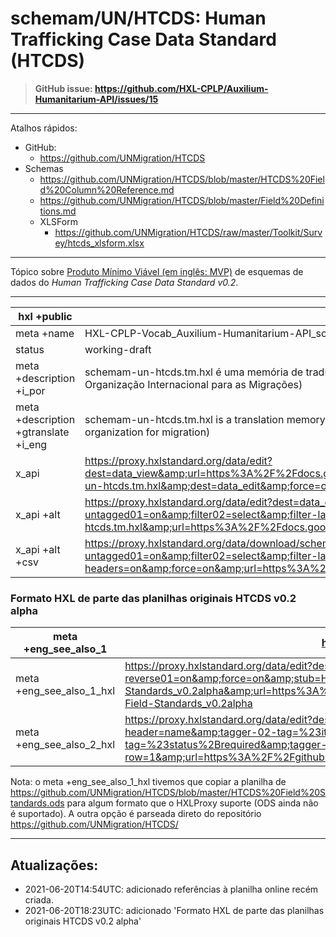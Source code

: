 # schemam/UN/HTCDS: Human Trafficking Case Data Standard (HTCDS)

> **GitHub issue: https://github.com/HXL-CPLP/Auxilium-Humanitarium-API/issues/15**

---

Atalhos rápidos:
- GitHub:
  - https://github.com/UNMigration/HTCDS
- Schemas
  - https://github.com/UNMigration/HTCDS/blob/master/HTCDS%20Field%20Column%20Reference.md
  - https://github.com/UNMigration/HTCDS/blob/master/Field%20Definitions.md
  - XLSForm
    - https://github.com/UNMigration/HTCDS/raw/master/Toolkit/Survey/htcds_xlsform.xlsx

---

Tópico sobre [Produto Mínimo Viável (em inglês: MVP)](https://pt.wikipedia.org/wiki/Produto_vi%C3%A1vel_m%C3%ADnimo) de esquemas de dados do _Human Trafficking Case Data Standard v0.2_.


---


hxl +public | &nbsp;
-- | --
meta +name | HXL-CPLP-Vocab_Auxilium-Humanitarium-API_schemam-un-htcds
status | working-draft
meta +description +i_por | schemam-un-htcds.tm.hxl é uma memória de tradução organizada pelo HXL-CPLPdo Human Trafficking Case Data Standard (HTCDS) da Organização das Nações Unidas(mais especificamente a Organização Internacional para as Migrações)
meta +description +gtranslate +i_eng | schemam-un-htcds.tm.hxl is a translation memory organized by HXL-CPLPof the Human Trafficking Case Data Standard (HTCDs) of the United Nations Organization(More specifically the international organization for migration)
x_api | https://proxy.hxlstandard.org/data/edit?dest=data_view&amp;url=https%3A%2F%2Fdocs.google.com%2Fspreadsheets%2Fd%2F1ih3ouvx_n8W5ntNcYBqoyZ2NRMdaA0LRg5F9mGriZm4%2Fedit%23gid%3D1292720422&amp;stub=schemam-un-htcds.tm.hxl&amp;dest=data_edit&amp;force=on
x_api +alt | https://proxy.hxlstandard.org/data/edit?dest=data_edit&amp;filter01=cut&amp;filter-label01=Non+%23meta&amp;cut-exclude-tags01=%23meta&amp;cut-skip-untagged01=on&amp;filter02=select&amp;filter-label02=%23status%3E-1&amp;select-query02-01=%23status%3E-1&amp;strip-headers=on&amp;force=on&amp;stub=schemam-un-htcds.tm.hxl&amp;url=https%3A%2F%2Fdocs.google.com%2Fspreadsheets%2Fd%2F1ih3ouvx_n8W5ntNcYBqoyZ2NRMdaA0LRg5F9mGriZm4%2Fedit%23gid%3D1292720422&amp;stub=schemam.tm.hxl
x_api +alt +csv | https://proxy.hxlstandard.org/data/download/schemam-un-htcds_tm_hxl.csv?dest=data_edit&amp;filter01=cut&amp;filter-label01=Non+%23meta&amp;cut-exclude-tags01=%23meta&amp;cut-skip-untagged01=on&amp;filter02=select&amp;filter-label02=%23status%3E-1&amp;select-query02-01=%23status%3E-1&amp;strip-headers=on&amp;force=on&amp;url=https%3A%2F%2Fdocs.google.com%2Fspreadsheets%2Fd%2F1ih3ouvx_n8W5ntNcYBqoyZ2NRMdaA0LRg5F9mGriZm4%2Fedit%23gid%3D1292720422


### Formato HXL de parte das planilhas originais HTCDS v0.2 alpha

meta +eng_see_also_1 | https://docs.google.com/spreadsheets/d/1bbJjLTQHdcfUc808wpTpkkr57FLUNQEbbO9xQtPf76k/edit#gid=1094293557
-- | --
meta +eng_see_also_1_hxl | https://proxy.hxlstandard.org/data/edit?dest=data_edit&amp;filter01=select&amp;filter-label01=%23status+non+vacuum&amp;select-query01-01=%23status%3D&amp;select-reverse01=on&amp;force=on&amp;stub=HTCDS-Field-Standards_v0.2alpha&amp;url=https%3A%2F%2Fdocs.google.com%2Fspreadsheets%2Fd%2F1bbJjLTQHdcfUc808wpTpkkr57FLUNQEbbO9xQtPf76k%2Fedit%23gid%3D1094293557&amp;stub=HTCDS-Field-Standards_v0.2alpha
meta +eng_see_also_2_hxl | https://proxy.hxlstandard.org/data/edit?dest=data_edit&amp;stub=htcds_xlsform&amp;tagger-match-all=on&amp;tagger-01-header=type&amp;tagger-01-tag=%23item%2Btype&amp;tagger-02-header=name&amp;tagger-02-tag=%23item%2Bname&amp;tagger-03-header=label&amp;tagger-03-tag=%23item%2Blabel&amp;tagger-04-header=required&amp;tagger-04-tag=%23status%2Brequired&amp;tagger-05-header=calculation&amp;tagger-05-tag=%23item%2Bcalculation&amp;header-row=1&amp;url=https%3A%2F%2Fgithub.com%2FUNMigration%2FHTCDS%2Fraw%2Fmaster%2FToolkit%2FSurvey%2Fhtcds_xlsform.xlsx

Nota: o meta +eng_see_also_1_hxl tivemos que copiar a planilha de https://github.com/UNMigration/HTCDS/blob/master/HTCDS%20Field%20Standards.ods para algum formato que o HXLProxy suporte (ODS ainda não é suportado). A outra opção é parseada direto do repositório https://github.com/UNMigration/HTCDS/

---

## Atualizações:
- 2021-06-20T14:54UTC: adicionado referências à planilha online recém criada.
- 2021-06-20T18:23UTC:  adicionado 'Formato HXL de parte das planilhas originais HTCDS v0.2 alpha'
